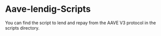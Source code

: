 # Aave-lendig-Scripts
You can find the script to lend and repay from the AAVE V3 protocol in the scripts directory.
